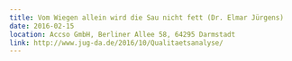 ```yaml
---
title: Vom Wiegen allein wird die Sau nicht fett (Dr. Elmar Jürgens)
date: 2016-02-15
location: Accso GmbH, Berliner Allee 58, 64295 Darmstadt
link: http://www.jug-da.de/2016/10/Qualitaetsanalyse/
---
```

